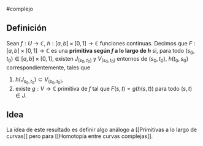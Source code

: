 #complejo 
## Definición

Sean $f:U\to \mathbb{C}$, $h:[a,b]\times[0,1]\to \mathbb{C}$ funciones continuas. Decimos que $F:[a,b]\times[0,1]\to \mathbb{C}$ es una **primitiva según $f$ a lo largo de $h$** si, para todo $(s_{0},t_{0}) \in [a,b]\times[0,1]$, existen $J_{(s_{0},t_{0})}$ y $V_{(s_{0},t_{0})}$ entornos de $(s_{0}, t_{0})$, $h(t_{0},s_{0})$ correspondientemente, tales que

1. $h(J_{s_{0},t_{0}}) \subset V_{(s_{0},t_{0})}$,
2. existe $g:V\to \mathbb{C}$ primitiva de $f$ tal que $F(s,t)=g(h(s,t))$ para todo $(s,t)\in J$.

## Idea

La idea de este resultado es definir algo análogo a [[Primitivas a lo largo de curvas]] pero para [[Homotopía entre curvas complejas]].